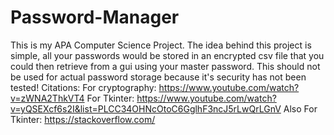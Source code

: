 # Password-Manager
This is my APA Computer Science Project.
The idea behind this project is simple, all your passwords would be stored in an encrypted csv file that you could then retrieve from a gui using your master password.
This should not be used for actual password storage because it's security has not been tested!
Citations:
        For cryptography: https://www.youtube.com/watch?v=zWNA2ThkVT4
        For Tkinter: https://www.youtube.com/watch?v=yQSEXcf6s2I&list=PLCC34OHNcOtoC6GglhF3ncJ5rLwQrLGnV
        Also For Tkinter: https://stackoverflow.com/
